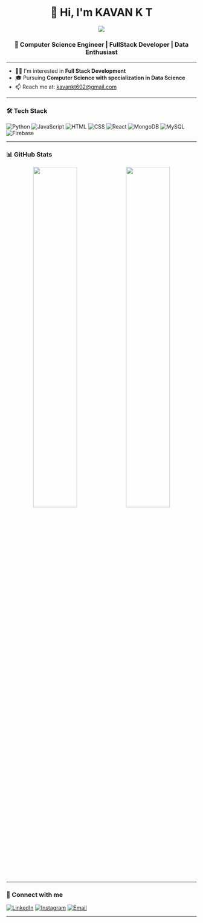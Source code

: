 <h1 align="center">👋 Hi, I'm KAVAN K T</h1>
<p align="center">
  <a href="https://kavankt.vercel.app/" target="_blank"><img src="https://img.shields.io/badge/Website-VISIT-purple?style=flat-square&logo=vercel"></a>
</p>

<h3 align="center">🚀 Computer Science Engineer | FullStack Developer | Data Enthusiast </h3>

---

- 👨‍💻 I'm interested in **Full Stack Development**
- 🎓 Pursuing **Computer Science with specialization in Data Science**
- 📫 Reach me at: [kavankt602@gmail.com](mailto:youremail@domain.com)

---

### 🛠 Tech Stack
![Python](https://img.shields.io/badge/-Python-05122A?style=flat&logo=python)
![JavaScript](https://img.shields.io/badge/-JavaScript-F7DF1E?style=flat&logo=javascript&logoColor=000)
![HTML](https://img.shields.io/badge/-HTML5-E34F26?style=flat&logo=html5&logoColor=fff)
![CSS](https://img.shields.io/badge/-CSS3-1572B6?style=flat&logo=css3)
![React](https://img.shields.io/badge/-React-20232A?style=flat&logo=react)
![MongoDB](https://img.shields.io/badge/-MongoDB-4EA94B?style=flat&logo=mongodb)
![MySQL](https://img.shields.io/badge/-MySQL-4479A1?style=flat&logo=mysql)
![Firebase](https://img.shields.io/badge/-Firebase-ffca28?style=flat&logo=firebase)

---

### 📊 GitHub Stats

<p align="center">
  <img src="https://github-readme-stats.vercel.app/api?username=yourusername&show_icons=true&theme=tokyonight" width="48%" />
  <img src="https://github-readme-stats.vercel.app/api/top-langs/?username=yourusername&layout=compact&theme=tokyonight" width="48%" />
</p>

---

### 🔗 Connect with me
[![LinkedIn](https://img.shields.io/badge/LinkedIn-blue?style=flat&logo=linkedin)](https://www.linkedin.com/in/kavan-k-t/)
[![Instagram](https://img.shields.io/badge/Instagram-pink?style=flat&logo=instagram)](https://www.instagram.com/kavannn._/#)
[![Email](https://img.shields.io/badge/Email-red?style=flat&logo=gmail)](mailto:kavankt602@gmail.com)

---
